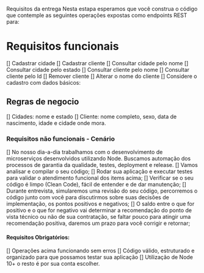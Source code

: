 Requisitos da entrega
Nesta estapa esperamos que você construa o código que contemple as seguintes operações expostas como endpoints REST para:
# Requisitos funcionais
[] Cadastrar cidade
[] Cadastrar cliente
[] Consultar cidade pelo nome
[] Consultar cidade pelo estado
[] Consultar cliente pelo nome
[] Consultar cliente pelo Id 
[] Remover cliente
[] Alterar o nome do cliente
[] Considere o cadastro com dados básicos:

## Regras de negocio
[] Cidades: nome e estado
[] Cliente: nome completo, sexo, data de nascimento, idade e cidade onde mora.

### Requisitos não funcionais - Cenário
[] No nosso dia-a-dia trabalhamos com o desenvolvimento de microserviços desenvolvidos utilizando Node. Buscamos automação dos processos de garantia da qualidade, testes, deployment e release.
[] Vamos analisar e compilar o seu código;
[] Rodar sua aplicação e executar testes para validar o atendimento funcional dos items acima;
[] Verificar se o seu código é limpo (Clean Code), fácil de entender e de dar manutenção;
[] Durante entrevista, simularemos uma revisão do seu código, percorremos o código junto com você para discutirmos sobre suas decisões de implementação, os pontos positivos e negativos;
[] O saldo entre o que for positivo e o que for negativo vai determinar a recomendação do ponto de vista técnico ou não de sua contratação, se faltar pouco para atingir uma recomendação positiva, daremos um prazo para você corrigir e retornar;

#### Requisitos Obrigatórios:
[] Operações acima funcionando sem erros
[] Código válido, estruturado e organizado para que possamos testar sua aplicação
[] Utilização de Node 10+ o resto é por sua conta escolher.